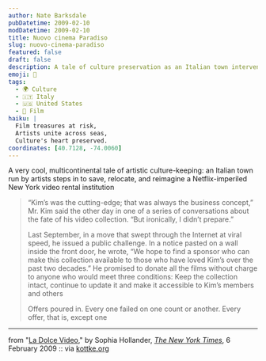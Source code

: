 ```yaml
---
author: Nate Barksdale
pubDatetime: 2009-02-10
modDatetime: 2009-02-10
title: Nuovo cinema Paradiso
slug: nuovo-cinema-paradiso
featured: false
draft: false
description: A tale of culture preservation as an Italian town intervenes to save a beloved New York video rental store from closure.
emoji: 📼
tags:
  - 🌍 Culture
  - 🇮🇹 Italy
  - 🇺🇸 United States
  - 🎥 Film
haiku: |
  Film treasures at risk,  
  Artists unite across seas,  
  Culture's heart preserved.
coordinates: [40.7128, -74.0060]
---
```


A very cool, multicontinental tale of artistic culture-keeping: an Italian town run by artists steps in to save, relocate, and reimagine a Netflix-imperiled New York video rental institution

> “Kim’s was the cutting-edge; that was always the business concept,” Mr. Kim said the other day in one of a series of conversations about the fate of his video collection. “But ironically, I didn’t prepare.”
>
> Last September, in a move that swept through the Internet at viral speed, he issued a public challenge. In a notice pasted on a wall inside the front door, he wrote, “We hope to find a sponsor who can make this collection available to those who have loved Kim’s over the past two decades.” He promised to donate all the films without charge to anyone who would meet three conditions: Keep the collection intact, continue to update it and make it accessible to Kim’s members and others
>
> Offers poured in. Every one failed on one count or another. Every offer, that is, except one

---

from "[La Dolce Video](http://web.archive.org/web/20240627211438/https://www.nytimes.com/2009/02/08/nyregion/thecity/08kims.html?pagewanted=all)," by Sophia Hollander, [_The New York Times_](http://web.archive.org/web/20240627211438/https://www.nytimes.com/2009/02/08/nyregion/thecity/08kims.html?pagewanted=all), 6 February 2009 :: via [kottke.org](http://www.kottke.org/09/02/italy-to-the-rescue)
